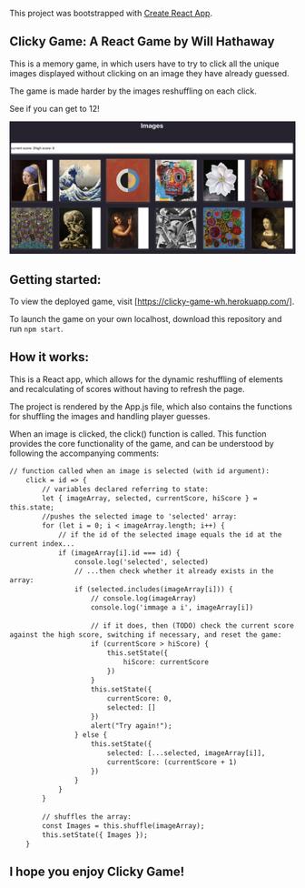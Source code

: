 This project was bootstrapped with [Create React App](https://github.com/facebook/create-react-app).

## Clicky Game: A React Game by Will Hathaway

This is a memory game, in which users have to try to click all the unique images displayed without clicking on an image they have already guessed.

The game is made harder by the images reshuffling on each click.

See if you can get to 12!

![clicky-game-image](https://github.com/willhathaway/clicky-game/blob/master/Screen%20Shot%202020-05-04%20at%209.40.10%20AM.png)

## Getting started:

To view the deployed game, visit [https://clicky-game-wh.herokuapp.com/].

To launch the game on your own localhost, download this repository and run ```npm start```.

## How it works:

This is a React app, which allows for the dynamic reshuffling of elements and recalculating of scores without having to refresh the page.

The project is rendered by the App.js file, which also contains the functions for shuffling the images and handling player guesses.

When an image is clicked, the click() function is called. This function provides the core functionality of the game, and can be understood by following the accompanying comments:

```
// function called when an image is selected (with id argument):
    click = id => {
        // variables declared referring to state:
        let { imageArray, selected, currentScore, hiScore } = this.state;
        //pushes the selected image to 'selected' array:
        for (let i = 0; i < imageArray.length; i++) {
            // if the id of the selected image equals the id at the current index...
            if (imageArray[i].id === id) {
                console.log('selected', selected)
                // ...then check whether it already exists in the array:
                if (selected.includes(imageArray[i])) {
                    // console.log(imageArray)
                    console.log('immage a i', imageArray[i])

                    // if it does, then (TODO) check the current score against the high score, switching if necessary, and reset the game:
                    if (currentScore > hiScore) {
                        this.setState({
                            hiScore: currentScore
                        })
                    }
                    this.setState({
                        currentScore: 0,
                        selected: []
                    })
                    alert("Try again!");
                } else {
                    this.setState({
                        selected: [...selected, imageArray[i]],
                        currentScore: (currentScore + 1)
                    })
                }
            }
        }

        // shuffles the array:
        const Images = this.shuffle(imageArray);
        this.setState({ Images });
    }
```

## I hope you enjoy Clicky Game!
